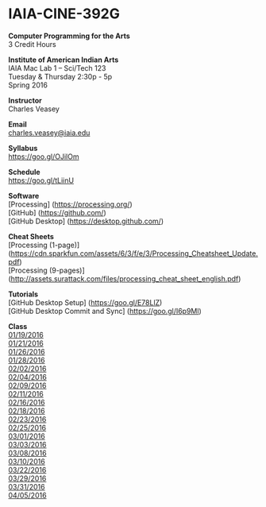 # IAIA-CINE-392G
**Computer Programming for the Arts**  
3 Credit Hours  

**Institute of American Indian Arts**  
IAIA Mac Lab 1 – Sci/Tech 123  
Tuesday & Thursday 2:30p - 5p  
Spring 2016  

**Instructor**    
Charles Veasey   

**Email**   
charles.veasey@iaia.edu  

**Syllabus**   
https://goo.gl/OJilOm  

**Schedule**  
https://goo.gl/tLiinU

**Software**  
[Processing] (https://processing.org/)  
[GitHub] (https://github.com/)  
[GitHub Desktop] (https://desktop.github.com/)  

**Cheat Sheets**  
[Processing (1-page)] (https://cdn.sparkfun.com/assets/6/3/f/e/3/Processing_Cheatsheet_Update.pdf)  
[Processing (9-pages)] (http://assets.surattack.com/files/processing_cheat_sheet_english.pdf)  

**Tutorials**  
[GitHub Desktop Setup] (https://goo.gl/E78LlZ)  
[GitHub Desktop Commit and Sync] (https://goo.gl/I6p9Ml)  

**Class**  
[01/19/2016](class/2016-01-19.md)    
[01/21/2016](class/2016-01-21.md)  
[01/26/2016](class/2016-01-26.md)  
[01/28/2016](class/2016-01-28.md)  
[02/02/2016](class/2016-02-02.md)  
[02/04/2016](class/2016-02-04.md)  
[02/09/2016](class/2016-02-09.md)  
[02/11/2016](class/2016-02-11.md)  
[02/16/2016](class/2016-02-16.md)  
[02/18/2016](class/2016-02-18.md)  
[02/23/2016](class/2016-02-23.md)  
[02/25/2016](class/2016-02-25.md)  
[03/01/2016](class/2016-03-01.md)  
[03/03/2016](class/2016-03-03.md)  
[03/08/2016](class/2016-03-08.md)  
[03/10/2016](class/2016-03-10.md)  
[03/22/2016](class/2016-03-22.md)  
[03/29/2016](class/2016-03-29.md)  
[03/31/2016](class/2016-03-31.md)  
[04/05/2016](class/2016-04-05.md)  